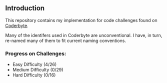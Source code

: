 ## Introduction ##

This repository contains my implementation for code challenges found on [Coderbyte][1].

Many of the identifers used in Coderbyte are unconventional. I have, in turn, re-named many of them to fit current naming conventions. 

### Progress on Challenges: ###
- Easy Difficulty (4/26)
- Medium Difficulty (0/29)
- Hard Difficulty (0/16)

[1]: http://www.coderbyte.com